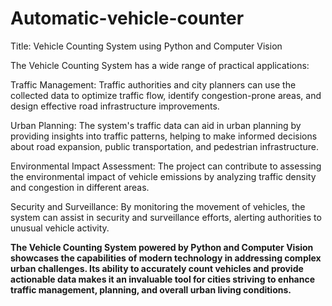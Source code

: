 # Automatic-vehicle-counter
Title: Vehicle Counting System using Python and Computer Vision

The Vehicle Counting System has a wide range of practical applications:

Traffic Management: Traffic authorities and city planners can use the collected data to optimize traffic flow, identify congestion-prone areas, and design effective road infrastructure improvements.

Urban Planning: The system's traffic data can aid in urban planning by providing insights into traffic patterns, helping to make informed decisions about road expansion, public transportation, and pedestrian infrastructure.

Environmental Impact Assessment: The project can contribute to assessing the environmental impact of vehicle emissions by analyzing traffic density and congestion in different areas.

Security and Surveillance: By monitoring the movement of vehicles, the system can assist in security and surveillance efforts, alerting authorities to unusual vehicle activity.

**The Vehicle Counting System powered by Python and Computer Vision showcases the capabilities of modern technology in addressing complex urban challenges. Its ability to accurately count vehicles and provide actionable data makes it an invaluable tool for cities striving to enhance traffic management, planning, and overall urban living conditions.**
